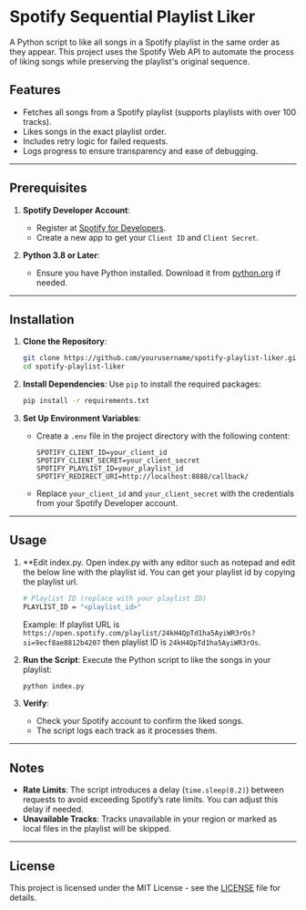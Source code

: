 # Spotify Sequential Playlist Liker

A Python script to like all songs in a Spotify playlist in the same order as they appear. This project uses the Spotify Web API to automate the process of liking songs while preserving the playlist's original sequence.

## Features
- Fetches all songs from a Spotify playlist (supports playlists with over 100 tracks).
- Likes songs in the exact playlist order.
- Includes retry logic for failed requests.
- Logs progress to ensure transparency and ease of debugging.

---

## Prerequisites

1. **Spotify Developer Account**:
   - Register at [Spotify for Developers](https://developer.spotify.com/dashboard/).
   - Create a new app to get your `Client ID` and `Client Secret`.

2. **Python 3.8 or Later**:
   - Ensure you have Python installed. Download it from [python.org](https://www.python.org/) if needed.

---

## Installation

1. **Clone the Repository**:
   ```bash
   git clone https://github.com/yourusername/spotify-playlist-liker.git
   cd spotify-playlist-liker
   ```

2. **Install Dependencies**:
   Use `pip` to install the required packages:
   ```bash
   pip install -r requirements.txt
   ```

4. **Set Up Environment Variables**:
   - Create a `.env` file in the project directory with the following content:
     ```plaintext
     SPOTIFY_CLIENT_ID=your_client_id
     SPOTIFY_CLIENT_SECRET=your_client_secret
     SPOTIFY_PLAYLIST_ID=your_playlist_id
     SPOTIFY_REDIRECT_URI=http://localhost:8888/callback/
     ```
   - Replace `your_client_id` and `your_client_secret` with the credentials from your Spotify Developer account.

---

## Usage
1. **Edit index.py.
   Open index.py with any editor such as notepad and edit the below line with the playlist id. You can get your playlist id by copying the playlist url.
   ```bash
   # Playlist ID (replace with your playlist ID)
   PLAYLIST_ID = "<playlist_id>"
   ```   
   Example: If playlist URL is `https://open.spotify.com/playlist/24kH4QpTd1ha5AyiWR3rOs?si=9ecf8ae8812b4207` then playlist ID is `24kH4QpTd1ha5AyiWR3rOs`.

3. **Run the Script**:
   Execute the Python script to like the songs in your playlist:
   ```bash
   python index.py
   ```

4. **Verify**:
   - Check your Spotify account to confirm the liked songs.
   - The script logs each track as it processes them.

---

## Notes

- **Rate Limits**: The script introduces a delay (`time.sleep(0.2)`) between requests to avoid exceeding Spotify’s rate limits. You can adjust this delay if needed.
- **Unavailable Tracks**: Tracks unavailable in your region or marked as local files in the playlist will be skipped.

---

## License

This project is licensed under the MIT License - see the [LICENSE](LICENSE) file for details.

